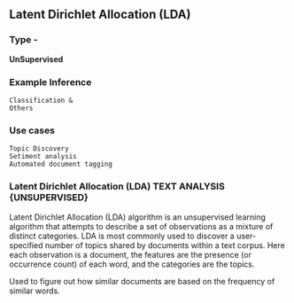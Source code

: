 ## Latent Dirichlet Allocation (LDA)

### Type - 

**UnSupervised**

### Example Inference  


	Classification &
	Others


### Use cases

	Topic Discovery
	Setiment analysis
	Automated document tagging


### Latent Dirichlet Allocation (LDA) TEXT ANALYSIS {UNSUPERVISED}Latent Dirichlet Allocation (LDA) algorithm is an unsupervisedlearning algorithm that attempts to describe a set ofobservations as a mixture of distinct categories. LDA is mostcommonly used to discover a user-specified number of topicsshared by documents within a text corpus. Here eachobservation is a document, the features are the presence (oroccurrence count) of each word, and the categories are thetopics.Used to figure out how similar documents are based on thefrequency of similar words.